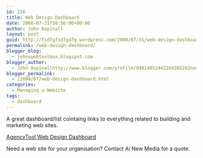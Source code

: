 ```yaml
---
id: 226
title: Web Design Dashboard
date: 2008-07-31T10:56:00+00:00
author: John Aspinall
layout: post
guid: http://fsdfgfsdfgdfg.wordpress.com/2008/07/31/web-design-dashboard/
permalink: /web-design-dashboard/
blogger_blog:
  - johnswebtoolbox.blogspot.com
blogger_author:
  - John Aspinallhttp://www.blogger.com/profile/04014852442164365282noreply@blogger.com
blogger_permalink:
  - /2008/07/web-design-dashboard.html
categories:
  - Managing a Website
tags:
  - dashboard
---
```

A great dashboard/list cointaing links to everything related to building and marketing web sites.

[AgencyTool Web Design Dashboard](http://www.agencytool.com/dashboard/) 

<div class="blogger-post-footer">
  Need a web site for your organisation? Contact Ai New Media for a quote.
</div>